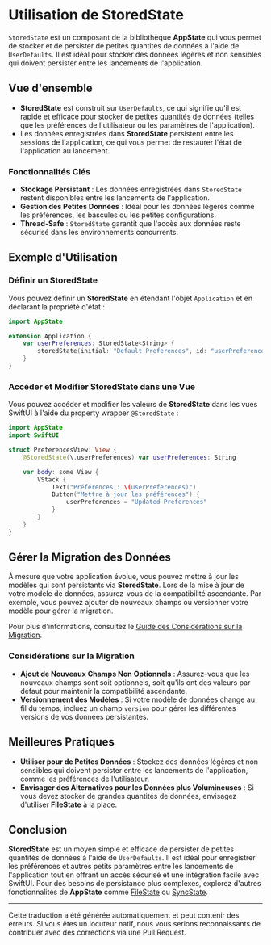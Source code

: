 # Utilisation de StoredState

`StoredState` est un composant de la bibliothèque **AppState** qui vous permet de stocker et de persister de petites quantités de données à l'aide de `UserDefaults`. Il est idéal pour stocker des données légères et non sensibles qui doivent persister entre les lancements de l'application.

## Vue d'ensemble

- **StoredState** est construit sur `UserDefaults`, ce qui signifie qu'il est rapide et efficace pour stocker de petites quantités de données (telles que les préférences de l'utilisateur ou les paramètres de l'application).
- Les données enregistrées dans **StoredState** persistent entre les sessions de l'application, ce qui vous permet de restaurer l'état de l'application au lancement.

### Fonctionnalités Clés

- **Stockage Persistant** : Les données enregistrées dans `StoredState` restent disponibles entre les lancements de l'application.
- **Gestion des Petites Données** : Idéal pour les données légères comme les préférences, les bascules ou les petites configurations.
- **Thread-Safe** : `StoredState` garantit que l'accès aux données reste sécurisé dans les environnements concurrents.

## Exemple d'Utilisation

### Définir un StoredState

Vous pouvez définir un **StoredState** en étendant l'objet `Application` et en déclarant la propriété d'état :

```swift
import AppState

extension Application {
    var userPreferences: StoredState<String> {
        storedState(initial: "Default Preferences", id: "userPreferences")
    }
}
```

### Accéder et Modifier StoredState dans une Vue

Vous pouvez accéder et modifier les valeurs de **StoredState** dans les vues SwiftUI à l'aide du property wrapper `@StoredState` :

```swift
import AppState
import SwiftUI

struct PreferencesView: View {
    @StoredState(\.userPreferences) var userPreferences: String

    var body: some View {
        VStack {
            Text("Préférences : \(userPreferences)")
            Button("Mettre à jour les préférences") {
                userPreferences = "Updated Preferences"
            }
        }
    }
}
```

## Gérer la Migration des Données

À mesure que votre application évolue, vous pouvez mettre à jour les modèles qui sont persistants via **StoredState**. Lors de la mise à jour de votre modèle de données, assurez-vous de la compatibilité ascendante. Par exemple, vous pouvez ajouter de nouveaux champs ou versionner votre modèle pour gérer la migration.

Pour plus d'informations, consultez le [Guide des Considérations sur la Migration](migration-considerations.md).

### Considérations sur la Migration

- **Ajout de Nouveaux Champs Non Optionnels** : Assurez-vous que les nouveaux champs sont soit optionnels, soit qu'ils ont des valeurs par défaut pour maintenir la compatibilité ascendante.
- **Versionnement des Modèles** : Si votre modèle de données change au fil du temps, incluez un champ `version` pour gérer les différentes versions de vos données persistantes.

## Meilleures Pratiques

- **Utiliser pour de Petites Données** : Stockez des données légères et non sensibles qui doivent persister entre les lancements de l'application, comme les préférences de l'utilisateur.
- **Envisager des Alternatives pour les Données plus Volumineuses** : Si vous devez stocker de grandes quantités de données, envisagez d'utiliser **FileState** à la place.

## Conclusion

**StoredState** est un moyen simple et efficace de persister de petites quantités de données à l'aide de `UserDefaults`. Il est idéal pour enregistrer les préférences et autres petits paramètres entre les lancements de l'application tout en offrant un accès sécurisé et une intégration facile avec SwiftUI. Pour des besoins de persistance plus complexes, explorez d'autres fonctionnalités de **AppState** comme [FileState](usage-filestate.md) ou [SyncState](usage-syncstate.md).

---
Cette traduction a été générée automatiquement et peut contenir des erreurs. Si vous êtes un locuteur natif, nous vous serions reconnaissants de contribuer avec des corrections via une Pull Request.
